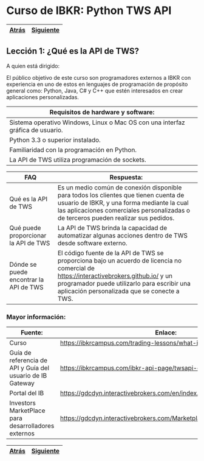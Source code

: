
# Curso de IBKR: Python TWS API
|[Atrás](./leccion10.md "Atrás")|[Siguiente](./leccion2.md "Siguiente")|
|---|---:|

## Lección 1: ¿Qué es la API de TWS?

A quien está dirigido:  

El público objetivo de este curso son programadores externos a IBKR con experiencia en uno de estos en lenguajes de programación de propósito general como: Python, Java, C# y C++ que estén interesados ​​en crear aplicaciones personalizadas.

| Requisitos de hardware y software: | 
|---|
| Sistema operativo Windows, Linux o Mac OS con una interfaz gráfica de usuario. | 
| Python 3.3 o superior instalado. | 
| Familiaridad con la programación en Python. | 
| La API de TWS utiliza programación de sockets. |


| FAQ | Respuesta: |
|---|---|
| Qué es la API de TWS | Es un medio común de conexión disponible para todos los clientes que tienen cuenta de usuario de IBKR, y una forma mediante la cual las aplicaciones comerciales personalizadas o de terceros pueden realizar sus pedidos. |
| Qué puede proporcionar la API de TWS | La API de TWS brinda la capacidad de automatizar algunas acciones dentro de TWS desde software externo.|
| Dónde se puede encontrar la API de TWS  | El código fuente de la API de TWS se proporciona bajo un acuerdo de licencia no comercial de https://interactivebrokers.github.io/ y un programador puede utilizarlo para escribir una aplicación personalizada que se conecte a TWS. |

### Mayor información:
| Fuente: | Enlace: |
|---|---|
|Curso | https://ibkrcampus.com/trading-lessons/what-is-the-tws-api/ |
Guía de referencia de API y Guía del usuario de IB Gateway | https://ibkrcampus.com/ibkr-api-page/twsapi-doc/ |
| Portal del IB  | https://gdcdyn.interactivebrokers.com/en/index.php?f=16454 |
| Investors MarketPlace para desarrolladores externos  | https://gdcdyn.interactivebrokers.com/Marketplace/InvestorsMarketplace |

|[Atrás](./leccion1.md "Atrás")|[Siguiente](./leccion2.md "Siguiente")|
|---|---:|
